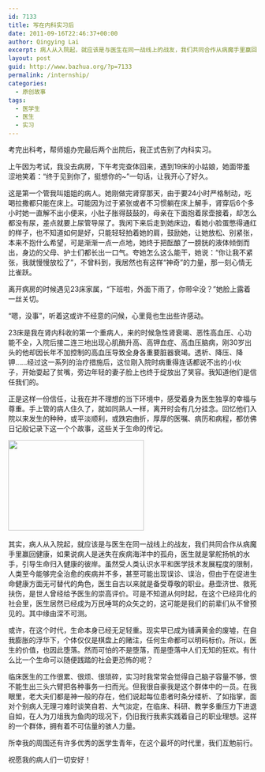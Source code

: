 ```yaml
---
id: 7133
title: 写在内科实习后
date: 2011-09-16T22:46:37+00:00
author: Qingying Lai
excerpt: 病人从入院起，就应该是与医生在同一战线上的战友，我们共同合作从病魔手里赢回健康，如果说病人是迷失在疾病海洋中的孤舟，医生就是掌舵扬帆的水手，引导生命归入健康的彼岸。
layout: post
guid: http://www.bazhua.org/?p=7133
permalink: /internship/
categories:
  - 原创故事
tags:
  - 医学生
  - 医生
  - 实习
---
```

考完出科考，帮师姐办完最后两个出院后，我正式告别了内科实习。

上午因为考试，我没去病房，下午考完查体回来，遇到19床的小姑娘，她面带羞涩地笑着：“终于见到你了，挺想你的~”一句话，让我开心了好久。

这是第一个管我叫姐姐的病人。她刚做完肾穿那天，由于要24小时严格制动，吃喝拉撒都只能在床上。可能因为过于紧张或者不习惯躺在床上解手，肾穿后6个多小时她一直解不出小便来，小肚子胀得鼓鼓的，母亲在下面抱着尿壶接着，却怎么都没有尿，差点就要上尿管导尿了。我闲下来后走到她床边，看她小脸蛋憋得通红的样子，也不知道如何是好，只能轻轻拍着她的肩，鼓励她，让她放松、别紧张，本来不抱什么希望，可是渐渐一点一点地，她终于把酝酿了一膀胱的液体倾倒而出，身边的父母、护士们都长出一口气。夸她怎么这么能干，她说：“你让我不紧张，我就慢慢放松了”，不曾料到，我居然也有这样“神奇”的力量，那一刻心情无比雀跃。

离开病房的时候遇见23床家属，“下班啦，外面下雨了，你带伞没？”她脸上露着一丝关切。

“嗯，没事”，听着这或许不经意的问候，心里竟也生出些许感动。

23床是我在肾内科收的第一个重病人，来的时候急性肾衰竭、恶性高血压、心功能不全，入院后接二连三地出现心肌酶升高、高钾血症、高血压脑病，刚30岁出头的他却因长年不加控制的高血压导致全身各重要脏器衰竭。透析、降压、降钾&#8230;&#8230;经过这一系列的治疗措施后，这位刚入院时病重得连话都说不出的小伙 子，开始耍起了贫嘴，旁边年轻的妻子脸上也终于绽放出了笑容。我知道他们是信任我们的。

正是这样一份信任，让我在并不理想的当下环境中，感受着身为医生独享的幸福与尊重。手上管的病人住久了，就如同熟人一样，离开时会有几分挂念。回忆他们入院以来发生的种种，或平淡顺利，或跌宕曲折，厚厚的医嘱、病历和病程，都仿佛日记般记录下这一个个故事，这些关于生命的传记。

[<img class="aligncenter size-full wp-image-7137" title="images" src="/wp-content/uploads/2011/09/images.jpeg" alt="" width="275" height="183" srcset="/wp-content/uploads/2011/09/images.jpeg 275w, /wp-content/uploads/2011/09/images-150x99.jpeg 150w" sizes="(max-width: 275px) 100vw, 275px" />](/wp-content/uploads/2011/09/images.jpeg)

其实，病人从入院起，就应该是与医生在同一战线上的战友，我们共同合作从病魔手里赢回健康，如果说病人是迷失在疾病海洋中的孤舟，医生就是掌舵扬帆的水手，引导生命归入健康的彼岸。虽然受人类认识水平和医学技术发展程度的限制，人类至今能够完全治愈的疾病并不多，甚至可能出现误诊、误治，但由于在促进生命健康方面无可替代的角色，医生自古以来就是备受尊敬的职业。悬壶济世、救死扶伤，是世人曾经给予医生的崇高评价。可是不知道从何时起，在这个已经异化的社会里，医生居然已经成为万民唾骂的众矢之的，这可能是我们的前辈们从不曾预见的。其中缘由深不可测。

或许，在这个时代，生命本身已经无足轻重。现实早已成为铺满黄金的废墟，在自我膨胀的浮华下，个体仅仅是棋盘上的赌注，任何生命都可以明码标价。所以，医生的价值，也因此堕落。然而可怕的不是堕落，而是堕落中人们无知的狂欢。有什么比一个生命可以随便践踏的社会更恐怖的呢？

临床医生的工作很累、很烦、很琐碎，实习时我常常会觉得自己脑子容量不够，恨不能生出三头六臂把各种事务一扫而光。但我很自豪我是这个群体中的一员。在我眼里，老大夫们都是神一般的存在，他们说起每位患者时条分缕析、了如指掌，面对个别病人无理刁难时谈笑自若、大气淡定，在临床、科研、教学多重压力下进退自如，在人为刀俎我为鱼肉的现况下，仍旧我行我素实践着自己的职业理想。这样的一个群体，拥有着不可估量的骇人力量。

所幸我的周围还有许多优秀的医学生青年，在这个最坏的时代里，我们互勉前行。

祝愿我的病人们一切安好！

